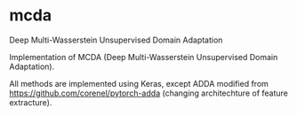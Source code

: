 # mcda
Deep Multi-Wasserstein Unsupervised Domain Adaptation

Implementation of MCDA (Deep Multi-Wasserstein Unsupervised Domain Adaptation).

All methods are implemented using Keras, except ADDA modified from https://github.com/corenel/pytorch-adda (changing architechture of feature extracture). 


